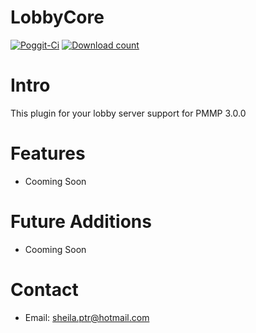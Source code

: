 # LobbyCore
[![Poggit-Ci](https://poggit.pmmp.io/ci/SheilaPutri/LobbyCore/LobbyCore)](https://poggit.pmmp.io/ci/jasonwynn10/PM-Beacons/PM-Beacons)
[![Download count](https://poggit.pmmp.io/shield.dl.total/PM-Beacons)](https://poggit.pmmp.io/p/PM-Beacons)

# Intro
This plugin for your lobby server support for PMMP 3.0.0

# Features
* Cooming Soon

# Future Additions
* Cooming Soon

# Contact
* Email: sheila.ptr@hotmail.com
